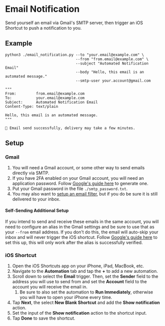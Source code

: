 # Email Notification

Send yourself an email via Gmail's SMTP server, then trigger an iOS Shortcut to push a notification to you.

## Example

```console
python3 ./email_notification.py --to "your.email@example.com" \
                                --from "from.email@example.com" \
                                --subject "Automated Notification Email"
                                --body "Hello, this email is an automated message."
                                --smtp-user your.account@gmail.com
```

```console
"""
From:         from.email@example.com
To:           your.email@example.com
Subject:      Automated Notification Email
Content-Type: text/plain

Hello, this email is an automated message.
"""

📧 Email send successfully, delivery may take a few minutes.
```

## Setup

### Gmail

1. You will need a Gmail account, or some other way to send emails directly via SMTP.
2. If you have 2FA enabled on your Gmail account, you will need an application password. Follow [Google's guide here](https://support.google.com/a/answer/176600?hl=en&fl=1&sjid=16353985817184141519-NC) to generate one.
3. Put your Gmail password in the file `./smtp_password.txt`.
4. You may also want to [setup an email filter](https://support.google.com/mail/answer/6579?hl=en), but if you do be sure it is still delivered to your inbox.

#### Self-Sending Additional Setup

If you intend to send and receive these emails in the same account, you will need to configure an alias in the Gmail settings and be sure to use that as your `--from` email address. If you don't do this, the email will auto-skip your inbox and will never trigger the iOS shortcut. Follow [Google's guide here](https://support.google.com/mail/answer/22370?hl=en) to set this up, this will only work after the alias is successfully verified.

### iOS Shortcut

1. Open the iOS Shortcuts app on your iPhone, iPad, MacBook, etc.
2. Navigate to the **Automation** tab and tap the **+** to add a new automation.
3. Scroll down to select the **Email** trigger. Then, set the **Sender** field to the address you will use to send from and set the **Account** field to the account you will receive the email in.
   1. Be sure to also set the automation to **Run Immediately**, otherwise you will have to open your iPhone every time.
4. Tap **Next**, the select **New Blank Shortcut** and add the **Show notification** action.
5. Set the input of the **Show notification** action to the shortcut input.
6. Tap **Done** to save the shortcut.

